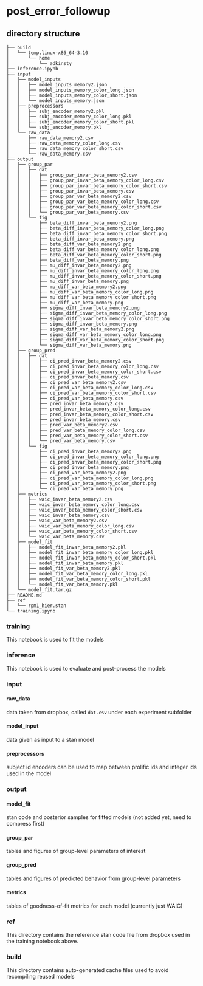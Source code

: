 # post_error_followup

## directory structure
    ├── build
    │   └── temp.linux-x86_64-3.10
    │       └── home
    │           └── adkinsty
    ├── inference.ipynb
    ├── input
    │   ├── model_inputs
    │   │   ├── model_inputs_memory2.json
    │   │   ├── model_inputs_memory_color_long.json
    │   │   ├── model_inputs_memory_color_short.json
    │   │   └── model_inputs_memory.json
    │   ├── preprocessors
    │   │   ├── subj_encoder_memory2.pkl
    │   │   ├── subj_encoder_memory_color_long.pkl
    │   │   ├── subj_encoder_memory_color_short.pkl
    │   │   └── subj_encoder_memory.pkl
    │   └── raw_data
    │       ├── raw_data_memory2.csv
    │       ├── raw_data_memory_color_long.csv
    │       ├── raw_data_memory_color_short.csv
    │       └── raw_data_memory.csv
    ├── output
    │   ├── group_par
    │   │   ├── dat
    │   │   │   ├── group_par_invar_beta_memory2.csv
    │   │   │   ├── group_par_invar_beta_memory_color_long.csv
    │   │   │   ├── group_par_invar_beta_memory_color_short.csv
    │   │   │   ├── group_par_invar_beta_memory.csv
    │   │   │   ├── group_par_var_beta_memory2.csv
    │   │   │   ├── group_par_var_beta_memory_color_long.csv
    │   │   │   ├── group_par_var_beta_memory_color_short.csv
    │   │   │   └── group_par_var_beta_memory.csv
    │   │   └── fig
    │   │       ├── beta_diff_invar_beta_memory2.png
    │   │       ├── beta_diff_invar_beta_memory_color_long.png
    │   │       ├── beta_diff_invar_beta_memory_color_short.png
    │   │       ├── beta_diff_invar_beta_memory.png
    │   │       ├── beta_diff_var_beta_memory2.png
    │   │       ├── beta_diff_var_beta_memory_color_long.png
    │   │       ├── beta_diff_var_beta_memory_color_short.png
    │   │       ├── beta_diff_var_beta_memory.png
    │   │       ├── mu_diff_invar_beta_memory2.png
    │   │       ├── mu_diff_invar_beta_memory_color_long.png
    │   │       ├── mu_diff_invar_beta_memory_color_short.png
    │   │       ├── mu_diff_invar_beta_memory.png
    │   │       ├── mu_diff_var_beta_memory2.png
    │   │       ├── mu_diff_var_beta_memory_color_long.png
    │   │       ├── mu_diff_var_beta_memory_color_short.png
    │   │       ├── mu_diff_var_beta_memory.png
    │   │       ├── sigma_diff_invar_beta_memory2.png
    │   │       ├── sigma_diff_invar_beta_memory_color_long.png
    │   │       ├── sigma_diff_invar_beta_memory_color_short.png
    │   │       ├── sigma_diff_invar_beta_memory.png
    │   │       ├── sigma_diff_var_beta_memory2.png
    │   │       ├── sigma_diff_var_beta_memory_color_long.png
    │   │       ├── sigma_diff_var_beta_memory_color_short.png
    │   │       └── sigma_diff_var_beta_memory.png
    │   ├── group_pred
    │   │   ├── dat
    │   │   │   ├── ci_pred_invar_beta_memory2.csv
    │   │   │   ├── ci_pred_invar_beta_memory_color_long.csv
    │   │   │   ├── ci_pred_invar_beta_memory_color_short.csv
    │   │   │   ├── ci_pred_invar_beta_memory.csv
    │   │   │   ├── ci_pred_var_beta_memory2.csv
    │   │   │   ├── ci_pred_var_beta_memory_color_long.csv
    │   │   │   ├── ci_pred_var_beta_memory_color_short.csv
    │   │   │   ├── ci_pred_var_beta_memory.csv
    │   │   │   ├── pred_invar_beta_memory2.csv
    │   │   │   ├── pred_invar_beta_memory_color_long.csv
    │   │   │   ├── pred_invar_beta_memory_color_short.csv
    │   │   │   ├── pred_invar_beta_memory.csv
    │   │   │   ├── pred_var_beta_memory2.csv
    │   │   │   ├── pred_var_beta_memory_color_long.csv
    │   │   │   ├── pred_var_beta_memory_color_short.csv
    │   │   │   └── pred_var_beta_memory.csv
    │   │   └── fig
    │   │       ├── ci_pred_invar_beta_memory2.png
    │   │       ├── ci_pred_invar_beta_memory_color_long.png
    │   │       ├── ci_pred_invar_beta_memory_color_short.png
    │   │       ├── ci_pred_invar_beta_memory.png
    │   │       ├── ci_pred_var_beta_memory2.png
    │   │       ├── ci_pred_var_beta_memory_color_long.png
    │   │       ├── ci_pred_var_beta_memory_color_short.png
    │   │       └── ci_pred_var_beta_memory.png
    │   ├── metrics
    │   │   ├── waic_invar_beta_memory2.csv
    │   │   ├── waic_invar_beta_memory_color_long.csv
    │   │   ├── waic_invar_beta_memory_color_short.csv
    │   │   ├── waic_invar_beta_memory.csv
    │   │   ├── waic_var_beta_memory2.csv
    │   │   ├── waic_var_beta_memory_color_long.csv
    │   │   ├── waic_var_beta_memory_color_short.csv
    │   │   └── waic_var_beta_memory.csv
    │   ├── model_fit
    │   │   ├── model_fit_invar_beta_memory2.pkl
    │   │   ├── model_fit_invar_beta_memory_color_long.pkl
    │   │   ├── model_fit_invar_beta_memory_color_short.pkl
    │   │   ├── model_fit_invar_beta_memory.pkl
    │   │   ├── model_fit_var_beta_memory2.pkl
    │   │   ├── model_fit_var_beta_memory_color_long.pkl
    │   │   ├── model_fit_var_beta_memory_color_short.pkl
    │   │   └── model_fit_var_beta_memory.pkl
    │   └── model_fit.tar.gz
    ├── README.md
    ├── ref
    │   └── rpm1_hier.stan
    └── training.ipynb

### training
This notebook is used to fit the models
### inference
This notebook is used to evaluate and post-process the models
### input
#### raw_data 
data taken from dropbox, called `dat.csv` under each experiment subfolder
#### model_input 
data given as input to a stan model
#### preprocessors
subject id encoders can be used to map between prolific ids and integer ids used in the model
### output
#### model_fit 
stan code and posterior samples for fitted models (not added yet, need to compress first) 
#### group_par
tables and figures of group-level parameters of interest
#### group_pred
tables and figures of predicted behavior from group-level parameters
#### metrics
tables of goodness-of-fit metrics for each model (currently just WAIC)
### ref
This directory contains the reference stan code file from dropbox used in the training notebook above. 
### build
This directory contains auto-generated cache files used to avoid recompiling reused models
